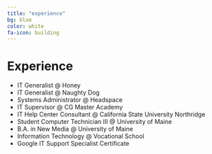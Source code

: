 ```yaml
---
title: "experience"
bg: blue
color: white
fa-icon: building
---
```


# Experience

- IT Generalist @ Honey
- IT Generalist @ Naughty Dog
- Systems Administrator @ Headspace
- IT Supervisor @ CG Master Academy
- IT Help Center Consultant @ California State University Northridge
- Student Computer Technician III @ University of Maine
- B.A. in New Media @ University of Maine
- Information Technology @ Vocational School
- Google IT Support Specialist Certificate